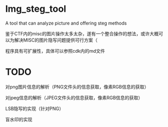 # Img_steg_tool
 A tool that can analyze picture and offering steg methods

鉴于CTF内的misc的图片操作太多太杂，遂有一个整合操作的想法，或许大概可以为解决MISC的图片隐写问题提供可行方案（

程序具有可扩展性，具体可以参照cdk内的md文件

# TODO

对png图片信息的解析（PNG文件头的信息获取，像素RGB信息的获取）

对jpeg信息的解析（JPEG文件头的信息获取，像素RGB信息的获取）

LSB隐写的实现（针对PNG）

盲水印的实现
